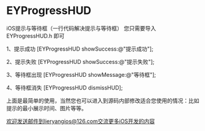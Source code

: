 # EYProgressHUD
iOS提示与等待框（一行代码解决提示与等待框）
您只需要导入 EYProgressHUD.h 即可

1、提示成功
[EYProgressHUD showSuccess:@"提示成功"];

2、提示失败
[EYProgressHUD showSuccess:@"提示失败"];

3、等待框出现
[EYProgressHUD showMessage:@"等待框"];

4、等待框消失
[EYProgressHUD dismissHUD];

上面是最简单的使用，当然您也可以进入到源码内部修改适合您使用的情况：比如提示的最小展示时间、图片等等。

欢迎发送邮件到lieryangios@126.com交流更多iOS开发的内容
